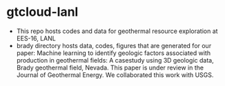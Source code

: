 # gtcloud-lanl
- This repo hosts codes and data for geothermal resource exploration at EES-16, LANL 
- brady directory hosts data, codes, figures that are generated for our paper: Machine learning to identify geologic factors associated with production in geothermal fields: A casestudy
using 3D geologic data, Brady geothermal field, Nevada. This paper is under review in the Journal of Geothermal Energy. We collaborated this work with USGS. 
